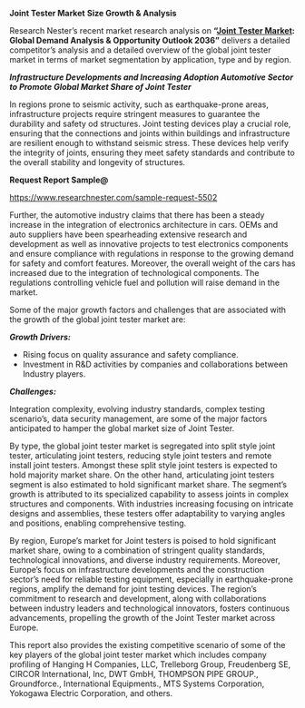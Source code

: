 ﻿**Joint Tester Market** **Size Growth & Analysis**

Research Nester’s recent market research analysis on **“[Joint Tester Market](https://www.researchnester.com/reports/joint-tester-market/5502): Global Demand Analysis & Opportunity Outlook 2036”** delivers a detailed competitor’s analysis and a detailed overview of the global joint tester market in terms of market segmentation by application, type and by region. 

***Infrastructure Developments and Increasing Adoption Automotive Sector to Promote Global Market Share of Joint Tester*** 

In regions prone to seismic activity, such as earthquake-prone areas, infrastructure projects require stringent measures to guarantee the durability and safety od structures. Joint testing devices play a crucial role, ensuring that the connections and joints within buildings and infrastructure are resilient enough to withstand seismic stress. These devices help verify the integrity of joints, ensuring they meet safety standards and contribute to the overall stability and longevity of structures.

**Request Report Sample@** 

<https://www.researchnester.com/sample-request-5502> 

Further, the automotive industry claims that there has been a steady increase in the integration of electronics architecture in cars. OEMs and auto suppliers have been spearheading extensive research and development as well as innovative projects to test electronics components and ensure compliance with regulations in response to the growing demand for safety and comfort features. Moreover, the overall weight of the cars has increased due to the integration of technological components. The regulations controlling vehicle fuel and pollution will raise demand in the market.

Some of the major growth factors and challenges that are associated with the growth of the global joint tester market are:

***Growth Drivers:***

- Rising focus on quality assurance and safety compliance.
- Investment in R&D activities by companies and collaborations between Industry players.

***Challenges:***

Integration complexity, evolving industry standards, complex testing scenario’s, data security management, are some of the major factors anticipated to hamper the global market size of Joint Tester.

By type, the global joint tester market is segregated into split style joint tester, articulating joint testers, reducing style joint testers and remote install joint testers. Amongst these split style joint testers is expected to hold majority market share. On the other hand, articulating joint testers segment is also estimated to hold significant market share. The segment’s growth is attributed to its specialized capability to assess joints in complex structures and components. With industries increasing focusing on intricate designs and assemblies, these testers offer adaptability to varying angles and positions, enabling comprehensive testing.

By region, Europe’s market for Joint testers is poised to hold significant market share, owing to a combination of stringent quality standards, technological innovations, and diverse industry requirements. Moreover, Europe’s focus on infrastructure developments and the construction sector’s need for reliable testing equipment, especially in earthquake-prone regions, amplify the demand for joint testing devices. The region’s commitment to research and development, along with collaborations between industry leaders and technological innovators, fosters continuous advancements, propelling the growth of the Joint Tester market across Europe.

This report also provides the existing competitive scenario of some of the key players of the global joint tester market which includes company profiling of Hanging H Companies, LLC, Trelleborg Group, Freudenberg SE, CIRCOR International, Inc, DWT GmbH, THOMPSON PIPE GROUP., Groundforce., International Equipments., MTS Systems Corporation, Yokogawa Electric Corporation, and others.      
